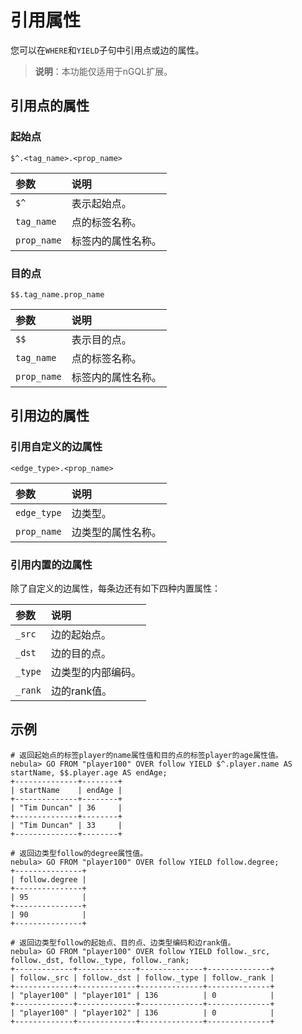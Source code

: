 # 引用属性

您可以在`WHERE`和`YIELD`子句中引用点或边的属性。

>**说明**：本功能仅适用于nGQL扩展。

## 引用点的属性

### 起始点

```ngql
$^.<tag_name>.<prop_name>
```

|参数|说明|
|:----------|:-----------------|
|`$^`       |表示起始点。        |
|`tag_name` |点的标签名称。   |
|`prop_name`|标签内的属性名称。|

### 目的点

```ngql
$$.tag_name.prop_name
```

|参数|说明|
|:----------|:-----------------|
|`$$`       |表示目的点。        |
|`tag_name` |点的标签名称。   |
|`prop_name`|标签内的属性名称。|

## 引用边的属性

### 引用自定义的边属性

```ngql
<edge_type>.<prop_name>
```

|参数|说明|
|:----------|:------------------|
|`edge_type`|边类型。            |
|`prop_name` |边类型的属性名称。|

### 引用内置的边属性

除了自定义的边属性，每条边还有如下四种内置属性：

|参数|说明|
|:----------|:------------------|
|`_src`|边的起始点。           |
|`_dst`|边的目的点。|
|`_type`|边类型的内部编码。|
|`_rank`|边的rank值。|

## 示例

```ngql
# 返回起始点的标签player的name属性值和目的点的标签player的age属性值。
nebula> GO FROM "player100" OVER follow YIELD $^.player.name AS startName, $$.player.age AS endAge;
+--------------+--------+
| startName    | endAge |
+--------------+--------+
| "Tim Duncan" | 36     |
+--------------+--------+
| "Tim Duncan" | 33     |
+--------------+--------+

# 返回边类型follow的degree属性值。
nebula> GO FROM "player100" OVER follow YIELD follow.degree;
+---------------+
| follow.degree |
+---------------+
| 95            |
+---------------+
| 90            |
+---------------+

# 返回边类型follow的起始点、目的点、边类型编码和边rank值。
nebula> GO FROM "player100" OVER follow YIELD follow._src, follow._dst, follow._type, follow._rank;
+-------------+-------------+--------------+--------------+
| follow._src | follow._dst | follow._type | follow._rank |
+-------------+-------------+--------------+--------------+
| "player100" | "player101" | 136          | 0            |
+-------------+-------------+--------------+--------------+
| "player100" | "player102" | 136          | 0            |
+-------------+-------------+--------------+--------------+
```